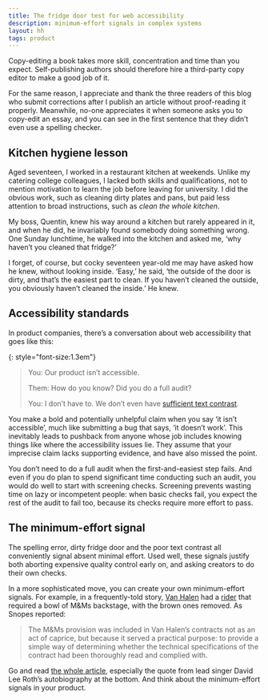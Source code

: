 ```yaml
---
title: The fridge door test for web accessibility
description: minimum-effort signals in complex systems
layout: hh
tags: product
---
```


Copy-editing a book takes more skill, concentration and time than you expect.
Self-publishing authors should therefore hire a third-party copy editor to make a good job of it.

For the same reason, I appreciate and thank the three readers of this blog 
who submit corrections after I publish an article without proof-reading it properly.
Meanwhile, no-one appreciates it when someone asks you to copy-edit an essay,
and you can see in the first sentence that they didn’t even use a spelling checker.

## Kitchen hygiene lesson

Aged seventeen, I worked in a restaurant kitchen at weekends.
Unlike my catering college colleagues, I lacked both skills and qualifications,
not to mention motivation to learn the job before leaving for university.
I did the obvious work, such as cleaning dirty plates and pans,
but paid less attention to broad instructions, such as _clean the whole kitchen_.

My boss, Quentin, knew his way around a kitchen but rarely appeared in it,
and when he did, he invariably found somebody doing something wrong.
One Sunday lunchtime, he walked into the kitchen and asked me,
‘why haven’t you cleaned that fridge?’

I forget, of course, but cocky seventeen year-old me may have asked how he knew,
 without looking inside.
‘Easy,’ he said, ‘the outside of the door is dirty, and that’s the easiest part to clean.
If you haven’t cleaned the outside, you obviously haven’t cleaned the inside.’
He knew.


## Accessibility standards

In product companies, there’s a conversation about web accessibility that goes like this:

{: style="font-size:1.3em"}
> You: Our product isn’t accessible.
> 
> Them: How do you know? Did you do a full audit?
> 
> You: I don’t have to. We don’t even have [sufficient text contrast](text-contrast).

You make a bold and potentially unhelpful claim when you say ‘it isn’t accessible’, 
much like submitting a bug that says, ‘it doesn’t work’.
This inevitably leads to pushback from anyone whose job includes knowing things like
where the accessibility issues lie.
They assume that your imprecise claim lacks supporting evidence, and have also missed the point.

You don’t need to do a full audit when the first-and-easiest step fails.
And even if you do plan to spend significant time conducting such an audit,
you would do well to start with screening checks.
Screening prevents wasting time on lazy or incompetent people:
when basic checks fail, you expect the rest of the audit to fail too,
because its checks require more effort to pass.

## The minimum-effort signal

The spelling error, dirty fridge door and the poor text contrast all conveniently signal absent minimal effort.
Used well, these signals justify both aborting expensive quality control early on,
and asking creators to do their own checks.

In a more sophisticated move, you can create your own minimum-effort signals.
For example, in a frequently-told story,
[Van Halen](https://en.wikipedia.org/wiki/Van_halen) had a 
[rider](https://en.wikipedia.org/wiki/Rider_(theater)) that required a bowl of M&Ms backstage, 
with the brown ones removed.
As Snopes reported:

> The M&Ms provision was included in Van Halen’s contracts not as an act of caprice,
> but because it served a practical purpose: 
> to provide a simple way of determining whether the technical specifications of the contract had been thoroughly read and complied with.

Go and read [the whole article](https://www.snopes.com/fact-check/brown-out/),
especially the quote from lead singer David Lee Roth’s autobiography at the bottom.
And think about the minimum-effort signals in your product.